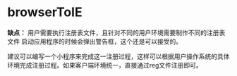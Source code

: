 # browserToIE
**缺点：**
     用户需要执行注册表文件，且针对不同的用户环境需要制作不同的注册表文件
     启动应用程序的时候会弹出警告框，这个还是可以接受的。

建议可以编写一个小程序来完成这一注册过程，这样可以根据用户操作系统的具体环境完成注册过程。如果客户端环境统一，直接通过reg文件注册即可。